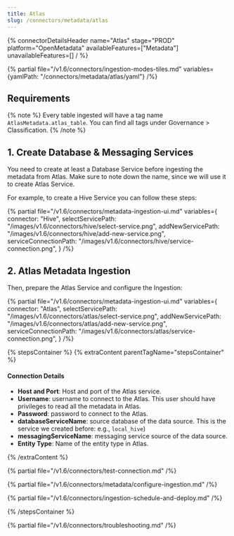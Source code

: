```yaml
---
title: Atlas
slug: /connectors/metadata/atlas
---
```


{% connectorDetailsHeader
name="Atlas"
stage="PROD"
platform="OpenMetadata"
availableFeatures=["Metadata"]
unavailableFeatures=[]
/ %}

{% partial file="/v1.6/connectors/ingestion-modes-tiles.md" variables={yamlPath: "/connectors/metadata/atlas/yaml"} /%}

## Requirements

{% note %}
Every table ingested will have a tag name `AtlasMetadata.atlas_table`. You can find all tags under
Governance > Classification.
{% /note %}

## 1. Create Database & Messaging Services

You need to create at least a Database Service before ingesting the metadata from Atlas. Make sure to note down the name, since
we will use it to create Atlas Service.

For example, to create a Hive Service you can follow these steps:

{% partial 
  file="/v1.6/connectors/metadata-ingestion-ui.md" 
  variables={
    connector: "Hive", 
    selectServicePath: "/images/v1.6/connectors/hive/select-service.png",
    addNewServicePath: "/images/v1.6/connectors/hive/add-new-service.png",
    serviceConnectionPath: "/images/v1.6/connectors/hive/service-connection.png",
} 
/%}

## 2. Atlas Metadata Ingestion

Then, prepare the Atlas Service and configure the Ingestion:

{% partial 
  file="/v1.6/connectors/metadata-ingestion-ui.md" 
  variables={
    connector: "Atlas", 
    selectServicePath: "/images/v1.6/connectors/atlas/select-service.png",
    addNewServicePath: "/images/v1.6/connectors/atlas/add-new-service.png",
    serviceConnectionPath: "/images/v1.6/connectors/atlas/service-connection.png",
} 
/%}

{% stepsContainer %}
{% extraContent parentTagName="stepsContainer" %}

#### Connection Details

- **Host and Port**: Host and port of the Atlas service.
- **Username**: username to connect  to the Atlas. This user should have privileges to read all the metadata in Atlas.
- **Password**: password to connect  to the Atlas.
- **databaseServiceName**: source database of the data source. This is the service we created before: e.g., `local_hive`)
- **messagingServiceName**: messaging service source of the data source.
- **Entity Type**: Name of the entity type in Atlas.

{% /extraContent %}

{% partial file="/v1.6/connectors/test-connection.md" /%}

{% partial file="/v1.6/connectors/metadata/configure-ingestion.md" /%}

{% partial file="/v1.6/connectors/ingestion-schedule-and-deploy.md" /%}

{% /stepsContainer %}

{% partial file="/v1.6/connectors/troubleshooting.md" /%}
